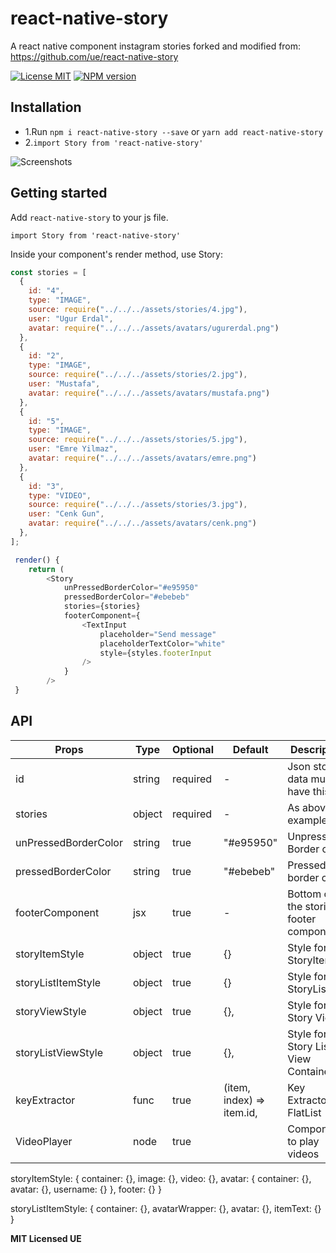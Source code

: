 # react-native-story

A react native component instagram stories forked and modified from: https://github.com/ue/react-native-story

[![License MIT](http://img.shields.io/badge/license-MIT-orange.svg?style=flat)](https://raw.githubusercontent.com/AugustusCosta/react-native-story/master/LICENSE)
[ ![NPM version](http://img.shields.io/npm/v/react-native-story.svg?style=flat)](https://www.npmjs.com/package/react-native-story)

## Installation

- 1.Run `npm i react-native-story --save` or `yarn add react-native-story`
- 2.`import Story from 'react-native-story'`

![Screenshots](https://media.giphy.com/media/f9RH5B7kYeFvQFhRq7/giphy.gif)

## Getting started

Add `react-native-story` to your js file.

`import Story from 'react-native-story'`

Inside your component's render method, use Story:

```javascript
const stories = [
  {
    id: "4",
    type: "IMAGE",
    source: require("../../../assets/stories/4.jpg"),
    user: "Ugur Erdal",
    avatar: require("../../../assets/avatars/ugurerdal.png")
  },
  {
    id: "2",
    type: "IMAGE",
    source: require("../../../assets/stories/2.jpg"),
    user: "Mustafa",
    avatar: require("../../../assets/avatars/mustafa.png")
  },
  {
    id: "5",
    type: "IMAGE",
    source: require("../../../assets/stories/5.jpg"),
    user: "Emre Yilmaz",
    avatar: require("../../../assets/avatars/emre.png")
  },
  {
    id: "3",
    type: "VIDEO",
    source: require("../../../assets/stories/3.jpg"),
    user: "Cenk Gun",
    avatar: require("../../../assets/avatars/cenk.png")
  },
];

 render() {
	return (
		<Story
			unPressedBorderColor="#e95950"
			pressedBorderColor="#ebebeb"
			stories={stories}
			footerComponent={
				<TextInput
					placeholder="Send message"
					placeholderTextColor="white"
					style={styles.footerInput
				/>
			}
		/>
 }

```

## API

| Props                | Type   | Optional | Default                      | Description                            |
| -------------------- | ------ | -------- | ---------------------------- | -------------------------------------- |
| id                   | string | required | -                            | Json story data must have this         |
| stories              | object | required | -                            | As above example                       |
| unPressedBorderColor | string | true     | "#e95950"                    | Unpressed Border color                 |
| pressedBorderColor   | string | true     | "#ebebeb"                    | Pressed border color                   |
| footerComponent      | jsx    | true     | -                            | Bottom of the stories footer component |
| storyItemStyle       | object | true     | {}                           | Style for StoryItem                    |
| storyListItemStyle   | object | true     | {}                           | Style for StoryListItem                |
| storyViewStyle       | object | true     | {},                          | Style for Story View                   |
| storyListViewStyle   | object | true     | {},                          | Style for Story List View Container    |
| keyExtractor         | func   | true     | (item, index) => item.id,    | Key Extractor for FlatList             |
| VideoPlayer          | node   | true     | <View/>                      | Component to play videos               |

storyItemStyle: {
  container: {},
  image: {},
  video: {},
  avatar: {
    container: {},
    avatar: {},
    username: {}
  },
  footer: {}
} 

storyListItemStyle: {
  container: {},
  avatarWrapper: {},
  avatar: {},
  itemText: {}
} 

**MIT Licensed UE**
